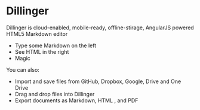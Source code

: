 # Dillinger
Dillinger is cloud-enabled, mobile-ready,
offline-stirage, AngularJS powered HTML5 Markdown
editor

  - Type some Markdown on the left
  - See HTML in the right
  - Magic

You can also:
   - Import and save files from GitHub, Dropbox, Google,
Drive and One Drive
   - Drag and drop files into Dillinger
   - Export documents as Markdown, HTML , and PDF